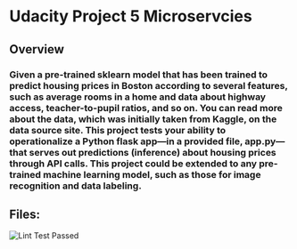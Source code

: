 # Udacity Project 5 Microservcies

## Overview
### Given a pre-trained sklearn model that has been trained to predict housing prices in Boston according to several features, such as average rooms in a home and data about highway access, teacher-to-pupil ratios, and so on. You can read more about the data, which was initially taken from Kaggle, on the data source site. This project tests your ability to operationalize a Python flask app—in a provided file, app.py—that serves out predictions (inference) about housing prices through API calls. This project could be extended to any pre-trained machine learning model, such as those for image recognition and data labeling.

## Files:

![Lint Test Passed](https://raw.githubusercontent.com/username/projectname/branch/path/to/img.png)
